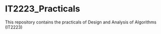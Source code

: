 # IT2223_Practicals

This repository contains the practicals of Design and Analysis of Algorithms (IT2223)
